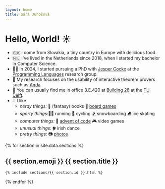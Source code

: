 ```yaml
---
layout: home
title: Sára Juhošová
---
```


# Hello, World! ☀️

* 🇸🇰 I come from Slovakia, a tiny country in Europe with delicious food.
* 🇳🇱 I've lived in the Netherlands since 2018, when I started my bachelor in Computer Science.
* 👩‍🎓 In 2024, I started pursuing a PhD with [Jesper Cockx](https://jesper.sikanda.be/) at the [Programming Languages](https://pl.ewi.tudelft.nl/) research group.
* 🧬 My research focuses on the usability of interactive theorem provers such as [Agda](https://github.com/agda/agda/).
* 🏢 You can usually find me in office 3.E.420 at [Building 28](https://map.tudelftcampus.nl/nl/poi/wiskunde-informatica-ewi/) at the [TU Delft](https://www.tudelft.nl/).
* 💡 I like
  * *nerdy things:* 🧙 (fantasy) books 🎲 [board games](https://boardgamegeek.com/collection/user/sarantja?sort=rank&sortdir=asc&rankobjecttype=subtype&rankobjectid=1&columns=title%7Cthumbnail%7Crank%7Crating%7Cbggrating%7Ccomment%7Ccommands&geekranks=Board%20Game%20Rank&objecttype=thing&ff=1&subtype=boardgame)
  * *sporty things:*🏃‍♀️ running 🚴 cycling 🏂 snowboarding ⛸️ ice skating
  * *computer things:* 🎅 [advent of code](https://github.com/sarajuhosova/aoc) 🎮 video games
  * *unusual things:* 🍀 irish dance
  * *pretty things:* 📷 [photos](#pictures)

{% for section in site.data.sections %}

<div id="{{ section.id }}">
    <h2>{{ section.emoji }} {{ section.title }}</h2>

    {% include sections/{{ section.id }}.html %}
</div>

{% endfor %}
